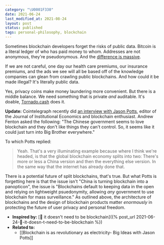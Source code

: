 ```yaml
---
category: "\U0001F330"
date: 2021-06-24
last_modified_at: 2021-08-24
layout: post
status: published
tags: personal-philosophy, blockchain
---
```


Sometimes blockchain developers forget the risks of public data. Bitcoin is a literal ledger of who has paid money to whom. Addresses are not anonymous, they're pseudonymous. And the [difference is massive](https://www.thegatewaypundit.com/2021/05/internet-sleuths-find-joe-bidens-secret-venmo-account-less-10-minutes-causing-potential-national-security-issue/).

If we are not careful, one day our health care premiums, our insurance premiums, and the ads we see will all be based off of the knowledge companies can glean from crawling public blockchains. And how could it be made illegal? It's literally public data.

Yes, privacy coins make money laundering more convenient. But there is a middle balance. We need something that is private _and_ auditable. It's doable, [Tornado.cash](https://app.tornado.cash/compliance/) does it.

**Update:** Cointelegraph recently did [an interview with Jason Potts](https://cointelegraph.com/magazine/2021/08/23/blockchain-is-as-revolutionary-as-electricty-big-ideas-with-jason-potts), editor of the Journal of Institutional Economics and blockchain enthusiast. Andrew Fenton asked the following: "The Chinese government seems to love blockchain and they don't like things they can't control. So, it seems like it could just turn into Big Brother everywhere."

To which Potts replied:
> Yeah. That's a very illuminating example because where I think we're headed, is that the global blockchain economy splits into two: There's more or less a China version and then the everything else version. In the same way that the internet has already done that.

There is a potential future of split blockchains, that's true. But what Potts is forgetting here is that the issue isn't "China is turning blockchain into a panopticon", the issue is "Blockchains default to keeping data in the open and relying on lightweight psuedonymity, allowing _any_ government to use blockchain for mass surveillance." As outlined above, the architecture of blockchains and the design of blockchain products matter _enormously_ in protecting the future of user privacy and personal freedom.

- **Inspired by:** [🌱 it doesn't need to be blockchain]({% post_url 2021-06-24-🌱-it-doesn-t-need-to-be-blockchain %})
- **Related to:**
	- [[Blockchain is as revolutionary as electricity- Big Ideas with Jason Potts]]